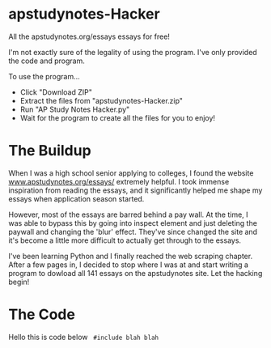 # apstudynotes-Hacker
All the apstudynotes.org/essays essays for free!

I'm not exactly sure of the legality of using the program. I've only provided the code and program.

To use the program...
 - Click "Download ZIP"
 - Extract the files from "apstudynotes-Hacker.zip"
 - Run "AP Study Notes Hacker.py"
 - Wait for the program to create all the files for you to enjoy!

# The Buildup

When I was a high school senior applying to colleges, I found the website www.apstudynotes.org/essays/ extremely helpful.
I took immense inspiration from reading the essays, and it significantly helped me shape my essays when application season started.

However, most of the essays are barred behind a pay wall. At the time, I was able to bypass this by going into inspect element
and just deleting the paywall and changing the 'blur' effect. They've since changed the site and it's become a little more difficult
to actually get through to the essays.

I've been learning Python and I finally reached the web scraping chapter. After a few pages in, I decided to stop where I
was at and start writing a program to dowload all 141 essays on the apstudynotes site. Let the hacking begin!

# The Code
Hello this is code below
<code> #include blah blah </code>
